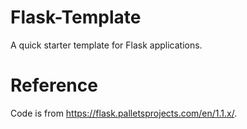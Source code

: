 # Flask-Template
A quick starter template for Flask applications.

# Reference
Code is from https://flask.palletsprojects.com/en/1.1.x/.
